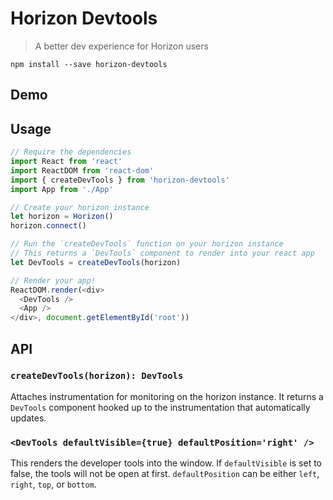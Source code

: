 # Horizon Devtools

> A better dev experience for Horizon users

```
npm install --save horizon-devtools
```



## Demo


## Usage

```js
// Require the dependencies
import React from 'react'
import ReactDOM from 'react-dom'
import { createDevTools } from 'horizon-devtools'
import App from './App'

// Create your horizon instance
let horizon = Horizon()
horizon.connect()

// Run the `createDevTools` function on your horizon instance
// This returns a `DevTools` component to render into your react app
let DevTools = createDevTools(horizon)

// Render your app!
ReactDOM.render(<div>
  <DevTools />
  <App />
</div>, document.getElementById('root'))
```

## API

### `createDevTools(horizon): DevTools`

Attaches instrumentation for monitoring on the horizon instance. It returns
a `DevTools` component hooked up to the instrumentation that automatically
updates.

### `<DevTools defaultVisible={true} defaultPosition='right' />`

This renders the developer tools into the window. If `defaultVisible` is set
to false, the tools will not be open at first. `defaultPosition` can be either
`left`, `right`, `top`, or `bottom`.
